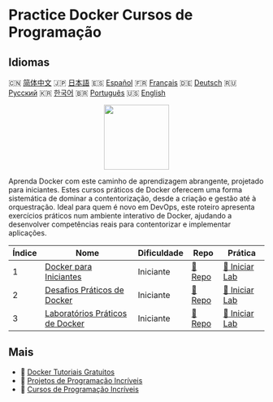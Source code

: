 # Practice Docker Cursos de Programação

## Idiomas

🇨🇳 [简体中文](README_zh.md) 🇯🇵 [日本語](README_ja.md) 🇪🇸 [Español](README_es.md) 🇫🇷 [Français](README_fr.md) 🇩🇪 [Deutsch](README_de.md) 🇷🇺 [Русский](README_ru.md) 🇰🇷 [한국어](README_ko.md) 🇧🇷 [Português](README_pt.md) 🇺🇸 [English](README.md) 

<div align="center">
<img width="128px" src="https://file.labex.io/path/X5zPui0XRqNx.png">
</div>

Aprenda Docker com este caminho de aprendizagem abrangente, projetado para iniciantes. Estes cursos práticos de Docker oferecem uma forma sistemática de dominar a contentorização, desde a criação e gestão até à orquestração. Ideal para quem é novo em DevOps, este roteiro apresenta exercícios práticos num ambiente interativo de Docker, ajudando a desenvolver competências reais para contentorizar e implementar aplicações.

|   Índice | Nome                                                                                  | Dificuldade   | Repo                                                                | Prática                                                                  |
|----------|---------------------------------------------------------------------------------------|---------------|---------------------------------------------------------------------|--------------------------------------------------------------------------|
|        1 | [Docker para Iniciantes](https://labex.io/pt/courses/docker-for-beginners)            | Iniciante     | [🔗 Repo](https://github.com/labex-labs/docker-for-beginners)       | [🚀 Iniciar Lab](https://labex.io/pt/courses/docker-for-beginners)       |
|        2 | [Desafios Práticos de Docker](https://labex.io/pt/courses/docker-practice-challenges) | Iniciante     | [🔗 Repo](https://github.com/labex-labs/docker-practice-challenges) | [🚀 Iniciar Lab](https://labex.io/pt/courses/docker-practice-challenges) |
|        3 | [Laboratórios Práticos de Docker](https://labex.io/pt/courses/docker-practice-labs)   | Iniciante     | [🔗 Repo](https://github.com/labex-labs/docker-practice-labs)       | [🚀 Iniciar Lab](https://labex.io/pt/courses/docker-practice-labs)       |

## Mais

- 🔗 [Docker Tutoriais Gratuitos](https://github.com/labex-labs/docker-free-tutorials)
- 🔗 [Projetos de Programação Incríveis](https://github.com/labex-labs/awesome-programming-projects)
- 🔗 [Cursos de Programação Incríveis](https://github.com/labex-labs/awesome-programming-courses)

